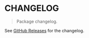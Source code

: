 # CHANGELOG

> Package changelog.

See [GitHub Releases](https://github.com/stdlib-js/ndarray-at/releases) for the changelog.